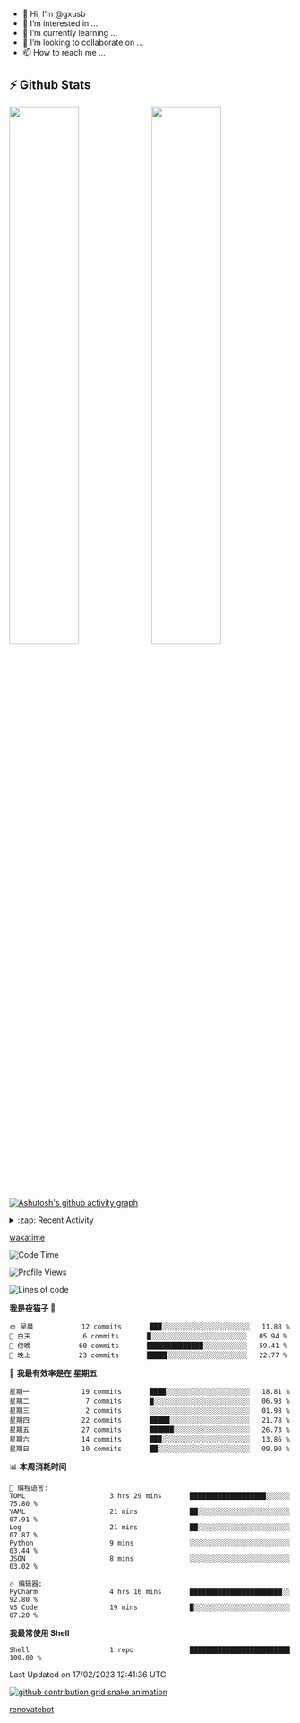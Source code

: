 - 👋 Hi, I’m @gxusb
- 👀 I’m interested in ...
- 🌱 I’m currently learning ...
- 💞️ I’m looking to collaborate on ...
- 📫 How to reach me ...

## ⚡ Github Stats

<p align="left">
  <img width="49.6%" src="https://github-readme-stats.vercel.app/api?username=gxusb&show_icons=true&theme=tokyonight&hide_border=true&locale=cn">
  <img width="49.6%" src="https://github-readme-streak-stats.herokuapp.com?user=gxusb&theme=dark&locale=zh&fire=92DD6B&ring=6FAFDD">
</p>

[![Ashutosh's github activity graph](https://github-readme-activity-graph.cyclic.app/graph?username=gxusb&bg_color=232323&color=ffffff&line=ebebeb&point=96d35f&area=true&hide_border=true)](https://github.com/ashutosh00710/github-readme-activity-graph)

<!---
<p align="left">
    <img width="49.5%" src="https://github-readme-stats.vercel.app/api?username=gxusb&show_icons=true&count_private=true&title_color=006400&text_color=000080&bg_color=30,00FFFF,40E0D0,00CED1&locale=cn">
  <img width="49.5%" src="https://github-readme-stats.vercel.app/api/top-langs/?username=gxusb&title_color=006400&text_color=000080&layout=compact&bg_color=30,00FFFF,40E0D0,00CED1&locale=cn">
</p>
--->

<details>
<summary>:zap: Recent Activity</summary>
<!--START_SECTION:activity-->

1. ❗️ Opened issue [#457](https://github.com/jaywcjlove/linux-command/issues/457) in [jaywcjlove/linux-command](https://github.com/jaywcjlove/linux-command)
2. 🎉 Merged PR [#2](https://github.com/gxusb/gxusb/pull/2) in [gxusb/gxusb](https://github.com/gxusb/gxusb)
3. 🎉 Merged PR [#3](https://github.com/gxusb/gxusb/pull/3) in [gxusb/gxusb](https://github.com/gxusb/gxusb)
4. 🎉 Merged PR [#1](https://github.com/gxusb/gxusb/pull/1) in [gxusb/gxusb](https://github.com/gxusb/gxusb)
5. 🗣 Commented on [#62](https://github.com/nilaoda/N_m3u8DL-RE/issues/62) in [nilaoda/N_m3u8DL-RE](https://github.com/nilaoda/N_m3u8DL-RE)
6. 🗣 Commented on [#5](https://github.com/v03413/ServerStatus-Client/issues/5) in [v03413/ServerStatus-Client](https://github.com/v03413/ServerStatus-Client)
7. 🗣 Commented on [#5](https://github.com/v03413/ServerStatus-Client/issues/5) in [v03413/ServerStatus-Client](https://github.com/v03413/ServerStatus-Client)
8. ❗️ Opened issue [#5](https://github.com/v03413/ServerStatus-Client/issues/5) in [v03413/ServerStatus-Client](https://github.com/v03413/ServerStatus-Client)
9. ❗️ Opened issue [#2233](https://github.com/alist-org/alist/issues/2233) in [alist-org/alist](https://github.com/alist-org/alist)
10. ❗️ Opened issue [#194](https://github.com/cppla/ServerStatus/issues/194) in [cppla/ServerStatus](https://github.com/cppla/ServerStatus)

<!--END_SECTION:activity-->
</details>


[wakatime](https://wakatime.com/dashboard)
<!--START_SECTION:waka-->
![Code Time](http://img.shields.io/badge/Code%20Time-41%20hrs%2038%20mins-blue)

![Profile Views](http://img.shields.io/badge/%E4%B8%AA%E4%BA%BA%E8%B5%84%E6%96%99%E8%A7%82%E7%9C%8B%E6%AC%A1%E6%95%B0-1-blue)

![Lines of code](https://img.shields.io/badge/%E4%BB%8E%E3%80%8CHello%20World%E3%80%8D%E8%B5%B7%E6%88%91%E5%B7%B2%E7%BB%8F%E5%86%99%E4%BA%86-892%20%E8%A1%8C%E4%BB%A3%E7%A0%81-blue)

**我是夜猫子 🦉** 

```text
🌞 早晨            12 commits       ███░░░░░░░░░░░░░░░░░░░░░░   11.88 % 
🌆 白天             6 commits       █░░░░░░░░░░░░░░░░░░░░░░░░   05.94 % 
🌃 傍晚            60 commits       ██████████████░░░░░░░░░░░   59.41 % 
🌙 晚上            23 commits       █████░░░░░░░░░░░░░░░░░░░░   22.77 % 

```
📅 **我最有效率是在 星期五** 

```text
星期一             19 commits       ████░░░░░░░░░░░░░░░░░░░░░   18.81 % 
星期二              7 commits       █░░░░░░░░░░░░░░░░░░░░░░░░   06.93 % 
星期三              2 commits       ░░░░░░░░░░░░░░░░░░░░░░░░░   01.98 % 
星期四             22 commits       █████░░░░░░░░░░░░░░░░░░░░   21.78 % 
星期五             27 commits       ██████░░░░░░░░░░░░░░░░░░░   26.73 % 
星期六             14 commits       ███░░░░░░░░░░░░░░░░░░░░░░   13.86 % 
星期日             10 commits       ██░░░░░░░░░░░░░░░░░░░░░░░   09.90 % 

```


📊 **本周消耗时间** 

```text
💬 编程语言: 
TOML                     3 hrs 29 mins       ███████████████████░░░░░░   75.80 % 
YAML                     21 mins             ██░░░░░░░░░░░░░░░░░░░░░░░   07.91 % 
Log                      21 mins             ██░░░░░░░░░░░░░░░░░░░░░░░   07.87 % 
Python                   9 mins              ░░░░░░░░░░░░░░░░░░░░░░░░░   03.44 % 
JSON                     8 mins              ░░░░░░░░░░░░░░░░░░░░░░░░░   03.02 % 

🔥 编辑器: 
PyCharm                  4 hrs 16 mins       ███████████████████████░░   92.80 % 
VS Code                  19 mins             █░░░░░░░░░░░░░░░░░░░░░░░░   07.20 % 

```

**我最常使用 Shell** 

```text
Shell                    1 repo              █████████████████████████   100.00 % 

```



 Last Updated on 17/02/2023 12:41:36 UTC
<!--END_SECTION:waka-->

<!-- waka-box start -->
<!-- waka-box end -->

[![github contribution grid snake animation](https://raw.githubusercontent.com/gxusb/gxusb/output/github-contribution-grid-snake.svg)](https://github.com/gxusb)

<!---
gxusb/gxusb is a ✨ special ✨ repository because its `README.md` (this file) appears on your GitHub profile.
You can click the Preview link to take a look at your changes.
--->

[renovatebot](https://app.renovatebot.com/dashboard)
